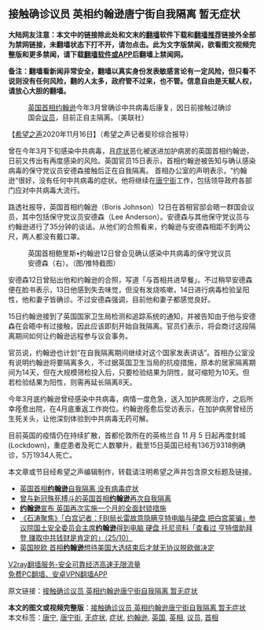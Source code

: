  <h2>接触确诊议员 英相约翰逊唐宁街自我隔离 暂无症状</h2> <p class="notice"><b>大陆网友注意：本文中的链接除此处和文末的<a href="https://github.com/bannedbook/fanqiang" >翻墙</a>软件下载和<a href="https://github.com/killgcd/justmysocks/blob/master/README.md">翻墙推荐</a>链接外全部为禁网链接，未翻墙状态下打不开，请勿点击。此为文字版禁闻，欲看图文视频完整版和更多禁闻，请下载<a href="https://github.com/bannedbook/fanqiang">翻墙软件或APP</a>后翻墙上禁闻网。</p><p>备注：翻墙看新闻非常安全，翻墙以真实身份发表敏感言论有一定风险，但只看不说则没有任何风险，翻的人太多，政府管不过来，也不管。信息自由是天赋人权，请放心大胆的翻墙。</b></p>  <div class="entry"> <figure><figcaption><a href="https://www.bannedbook.org/bnews/tag/%e8%8b%b1%e5%9b%bd/" class="st_tag internal_tag" rel="tag" title="标签 英国 下的日志">英国</a><a href="https://www.bannedbook.org/bnews/tag/%e9%a6%96%e7%9b%b8/" class="st_tag internal_tag" rel="tag" title="标签 首相 下的日志">首相</a><a href="https://www.bannedbook.org/bnews/tag/%e7%ba%a6%e7%bf%b0%e9%80%8a/" class="st_tag internal_tag" rel="tag" title="标签 约翰逊 下的日志">约翰逊</a>今年3月曾确诊中共病毒后康复，因日前接触过确诊国会<a href="https://www.bannedbook.org/bnews/tag/%e8%ae%ae%e5%91%98/" class="st_tag internal_tag" rel="tag" title="标签 议员 下的日志">议员</a>，目前正自主隔离。（美联社）</figcaption></figure> <p>【<span class='wp_keywordlink_affiliate'><a href="https://www.soundofhope.org" title="希望之声" target="_blank">希望之声</a></span>2020年11月16日】（希望之声记者斐珍综合报导）</p> <p>曾在今年3月下旬感染中共病毒，且<a href="https://www.bannedbook.org/bnews/tag/%E7%97%87%E7%8A%B6/" class="st_tag internal_tag" rel="tag" title="标签 症状 下的日志">症状</a>恶化被送进加护病房的英国首相约翰逊，日前又传出有再度感染的风险。英国官员15日表示，首相约翰逊被告知与确认感染病毒的保守党议员安德森接触后正在自我隔离。 首相办公室的声明表示，“约翰逊“很好，没有任何中共病毒的症状。他将继续在<a href="https://www.bannedbook.org/bnews/tag/%E5%94%90%E5%AE%81%E8%A1%97/" class="st_tag internal_tag" rel="tag" title="标签 唐宁街 下的日志">唐宁街</a>工作，包括领导政府各部门应对中共病毒大流行。</p> <p>路透社报导，英国首相约翰逊（Boris Johnson）12日在首相官邸会晤一群国会议员，其中包括保守党议员安德森（Lee Anderson）。安德森与其他保守党议员与约翰逊进行了35分钟的谈话。从他们的合照看来，约翰逊与安德森相距不到两公尺，两人都没有戴口罩。</p>  <figure><figcaption>英国首相鲍里斯•约翰逊12日曾会见确认感染中共病毒的保守党议员安德森（右）。（图/推特截图）</figcaption></figure> <p>安德森12日曾贴出他和约翰逊的合照，写道「与首相共进早餐」。不过稍早安德森便在脸书表示，13日他感到失去味觉，但没有发烧咳嗽，14日进行病毒检验呈阳性，他和妻子皆确诊。不过安德森强调，目前他和妻子都感觉良好。</p> <p>15日约翰逊接到了英国国家卫生局检测和追踪系统的通知，并被告知由于他与安德森在会晤中有过接触，因此应该即刻开始自我隔离。官员们表示，将会商讨这段隔离期间如何让约翰逊远程参与议会事务。</p> <p>官员说，约翰逊也计划“在自我隔离期间继续对这个国家发表讲话”。首相办公室没有说明约翰逊将要隔离多久，不过据英国卫生当局的抗疫措施，原本的居家隔离期间为14天，但在大规模筛检投入后，只要检验结果为阴性，就可缩短为10天。但若检验结果为阳性，则需再延长隔离8天。</p>  <p>今年3月底约翰逊曾经感染中共病毒，病情一度危急，送入加护病房治疗，之后所幸痊愈出院，在4月底重返工作岗位。约翰逊痊愈后受访表示，在加护病房曾经历生死关头，让他深刻体验到中共病毒无药可解。</p> <p>目前英国的疫情仍在持续扩散，首都伦敦所在的英格兰自 11 月 5 日起再度封城 (Lockdown)，重症患者及死亡人数攀升，截至15日英国已经有136万9318例确诊，5万1934人死亡。</p> <p></p>  <p>本文章或节目经希望之声编辑制作，转载请注明希望之声并包含原文标题及链接。</p> <ul class='op-related-articles' title='相关阅读'> <li><a href='https://www.bannedbook.org/bnews/worldnews/20201116/1431684.html' target='_blank'>英国首相<b>约翰逊</b>自我隔离 没有病毒症状</a></li> <li><a href='https://www.bannedbook.org/bnews/worldnews/20201116/1431661.html' target='_blank'>曾与新冠殊死搏斗的英国首相<b>约翰逊</b>再次自我隔离</a></li> <li><a href='https://www.bannedbook.org/bnews/headline/20201101/1423677.html' target='_blank'><b>约翰逊</b>宣布 英国再次实施一个月的全面封锁措施</a></li> <li><a href='https://www.bannedbook.org/bnews/bannedvideo/20201026/1420375.html' target='_blank'>《石涛聚焦》「白宫记者：FBI局长雷故意隐瞒亨特电脑与硬盘 把白宫蒙骗」参议院国土安全委员会主席<b>约翰逊</b>得到电脑 硬盘 托尼资料「查看过 亨特借助拜登 赚取中共钱财是肯定的」（25/10）</a></li> <li><a href='https://www.bannedbook.org/bnews/baitai/20201025/1420130.html' target='_blank'>英国脱欧 首相<b>约翰逊</b>想待美国大选结束后才就无协议脱欧做决定</a></li> </ul> <p class="texttj"> <a href="https://www.bannedbook.org/forum23/topic22702.html" target="_blank">V2ray翻墙服务-安全可靠经济高速无限流量</a><br/> <a href="https://github.com/bannedbook/fanqiang/wiki/%E7%A6%81%E9%97%BB%E7%BD%91%E5%AE%89%E5%8D%93%E7%BF%BB%E5%A2%99%E6%96%B0%E9%97%BBAPP" target="_blank">免费PC翻墙、安卓VPN翻墙APP</a></p><p>原文链接：<a class="src_link"  href="https://www.soundofhope.org/post/443359" target="_blank">接触确诊议员 英相约翰逊唐宁街自我隔离 暂无症状</a></p><a name='sharetosocial'></a>       <div><b>本文的图文或视频完整版</b>：<a href='https://www.bannedbook.org/bnews/comments/20201116/1431920.html'>接触确诊议员 英相约翰逊唐宁街自我隔离 暂无症状</a></div>  </div><!--END ENTRY--> <div class="postfooter"> <div>本文标签：<a href="https://www.bannedbook.org/bnews/tag/%e5%94%90%e5%ae%81/" rel="tag">唐宁</a>, <a href="https://www.bannedbook.org/bnews/tag/%E5%94%90%E5%AE%81%E8%A1%97/" rel="tag">唐宁街</a>, <a href="https://www.bannedbook.org/bnews/tag/%E6%97%A0%E7%97%87%E7%8A%B6/" rel="tag">无症状</a>, <a href="https://www.bannedbook.org/bnews/tag/%E7%97%87%E7%8A%B6/" rel="tag">症状</a>, <a href="https://www.bannedbook.org/bnews/tag/%e7%ba%a6%e7%bf%b0%e9%80%8a/" rel="tag">约翰逊</a>, <a href="https://www.bannedbook.org/bnews/tag/%e8%8b%b1%e5%9b%bd/" rel="tag">英国</a>, <a href="https://www.bannedbook.org/bnews/tag/%E8%8B%B1%E7%9B%B8/" rel="tag">英相</a>, <a href="https://www.bannedbook.org/bnews/tag/%e8%ae%ae%e5%91%98/" rel="tag">议员</a>, <a href="https://www.bannedbook.org/bnews/tag/%e9%a6%96%e7%9b%b8/" rel="tag">首相</a></div>  </div><!--END POSTFOOTER--> 